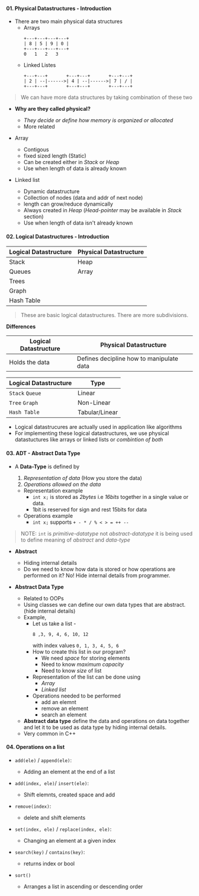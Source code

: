 #### 01. Physical Datastructures - Introduction

- There are two main physical data structures
    - Arrays 
        ```
        +---+---+---+---+
        | 8 | 5 | 9 | 0 |
        +---+---+---+---+
        0   1   2   3   
        ```
    - Linked Listes
        ```
        +---+---+       +---+---+       +---+---+
        | 2 | --|------>| 4 | --|------>| 7 | / |
        +---+---+       +---+---+       +---+---+
        ```

> We can have more data structures by taking combination of these two

- **Why are they called physical?**
    - *They decide or define how memory is organized or allocated*
    - More related 

- Array
    - Contigous
    - fixed sized length (Static)
    - Can be created either in *Stack* or *Heap*
    - Use when length of data is already known

- Linked list
    - Dynamic datastructure
    - Collection of nodes (data and addr of next node)
    - length can grow/reduce dynamically
    -  Always created in *Heap* (*Head-pointer* may be available in *Stack* section)
    - Use when length of data isn't already known

#### 02. Logical Datastructures - Introduction

| Logical Datastructure | Physical Datastructure |
|---|---|
| Stack | Heap |
| Queues | Array |
| Trees | |
| Graph | |
| Hash Table | |

> These are basic logical datastructures. There are more subdivisions.

**Differences**

| Logical Datastructure | Physical Datastructure |
|---|---|
| Holds the data | Defines decipline how to manipulate data | 

| Logical Datastructure | Type |
|---|---|
| `Stack` `Queue` | Linear |
| `Tree` `Graph` | Non-Linear |
| `Hash Table` | Tabular/Linear |

- Logical datastrucures are actually used in application like algorithms
- For implementing these logical datastructures, we use physical datastuctures like arrays or linked lists or *combintion of both*

#### 03. ADT - Abstract Data Type

- A **Data-Type** is defined by
    1. *Representation of data* (How you store the data)
    2. *Operations allowed on the data*
    
    - Representation example 
        - `int x;` is stored as *2bytes* i.e *16bits* together in a single value or data. 
        - 1bit is reserved for sign and rest 15bits for data
    - Operations example
        - `int x;` supports `+ - * / % < > = ++ --`

> NOTE: `int` is *primitive-datatype* not *abstract-datatype* it is being used to define meaning of *abstract* and *data-type*

- **Abstract**
    - Hiding internal details
    - Do we need to know how data is stored or how operations are performed on it? No! Hide internal details from programmer. 
    
- **Abstract Data Type**
    - Related to OOPs
    - Using classes we can define our own data types that are abstract. (hide internal details)
    - Example,
        - Let us take a list - 
            ```
            8 ,3, 9, 4, 6, 10, 12
            ```
            with index values `0, 1, 3, 4, 5, 6`
        - How to create this list in our program?
            - We need *space* for storing elements
            - Need to know *maximum capacity*
            - Need to know *size* of list
        - Representation of the list can be done using 
            - *Array*
            - *Linked list*
        - Operations needed to be performed
            - add an elemnt
            - remove an element
            - search an element
    - **Abstract data type** define the data and operations on data together and let it to be used as data type by hiding internal details.
    - Very common in C++

#### 04. Operations on a list

- `add(ele)` / `append(ele)`:
    - Adding an element at the end of a list

- `add(index, ele)`/ `insert(ele)`:
    - Shift elemnts, created space and add

- `remove(index)`:
    - delete and shift elements

- `set(index, ele)` / `replace(index, ele)`:
    - Changing an element at a given index

- `search(key)` / `contains(key)`:
    - returns index or bool

- `sort()`
    - Arranges a list in ascending or descending order